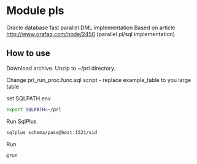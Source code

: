 # Module pls
Oracle database fast parallel DML implementation
Based on article http://www.orafaq.com/node/2450 (parallel pl/sql implementation)

## How to use
Download archive.
Unzip to ~/prl directory.

Change prl_run_proc.func.sql script - replace example_table to you large table

set SQLPATH env
```bash
export SQLPATH=~/prl
```
Run SqlPlus
```bash
sqlplus schema/pass@host:1521/sid
```
Run 
```oraclesqlplus
@run
```



